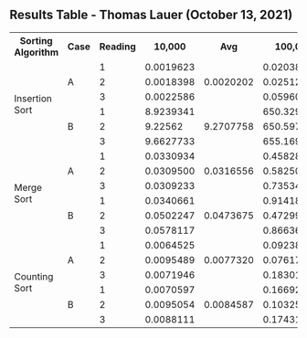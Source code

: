 ## Results Table - Thomas Lauer (October 13, 2021)

<table>
  <tr>
    <th>Sorting Algorithm</th>
    <th>Case</th>
    <th>Reading</th>
    <th>10,000</th>
    <th>Avg</th>
    <th>100,000</th>
    <th>Avg</th>
    <th>1,000,000</th>
    <th>Avg</th>
  </tr>
  
  
  
  <tr>
    <td rowspan=6>Insertion Sort</td>
    <td rowspan=3>A</td>
    <td>1</td>
    <td>0.0019623</td>
    <td rowspan=3>0.0020202</td>
    <td>0.0203851</td>
    <td rowspan=3>0.0350398</td>
    <td>0.2495683</td>
    <td rowspan=3>0.2213227</td>
  </tr>
  <tr>
    <td>2</td>
    <td>0.0018398</td>
    <td>0.0251253</td>
    <td>0.2133161</td>
  </tr>
  <tr>
    <td>3</td>
    <td>0.0022586</td>
    <td>0.0596089</td>
    <td>0.2010837</td>
  </tr>
  
  <tr>
    <td rowspan=3>B</td>
    <td>1</td>
    <td>8.9239341</td>
    <td rowspan=3>9.2707758</td>
    <td>650.3298678</td>
    <td rowspan=3>652.0324660</td>
    <td>57333.7344588</td>
    <td rowspan=3>57414.1580672</td>
  </tr>
  <tr>
    <td>2</td>
    <td>9.22562</td>
    <td>650.5975474</td>
    <td>57433.2350814</td>
  </tr>
  <tr>
    <td>3</td>
    <td>9.6627733</td>
    <td>655.1699829</td>
    <td>57475.5046613</td>
  </tr>
  
  
  
  <tr>
    <td rowspan=6>Merge Sort</td>
    <td rowspan=3>A</td>
    <td>1</td>
    <td>0.0330934</td>
    <td rowspan=3>0.0316556</td>
    <td>0.4582884</td>
    <td rowspan=3>0.5920446</td>
    <td>5.0608495</td>
    <td rowspan=3>5.3586865</td>
  </tr>
  <tr>
    <td>2</td>
    <td>0.0309500</td>
    <td>0.582503</td>
    <td>5.3169194</td>
  </tr>
  <tr>
    <td>3</td>
    <td>0.0309233</td>
    <td>0.7353425</td>
    <td>5.6982906</td>
  </tr>
  
  <tr>
    <td rowspan=3>B</td>
    <td>1</td>
    <td>0.0340661</td>
    <td rowspan=3>0.0473675</td>
    <td>0.9141803</td>
    <td rowspan=3>0.7511805</td>
    <td>5.0180289</td>
    <td rowspan=3>4.9778625</td>
  </tr>
  <tr>
    <td>2</td>
    <td>0.0502247</td>
    <td>0.4729961</td>
    <td>4.9788671</td>
  </tr>
  <tr>
    <td>3</td>
    <td>0.0578117</td>
    <td>0.8663651</td>
    <td>4.9366916</td>
  </tr>
  
  
  
  <tr>
    <td rowspan=6>Counting Sort</td>
    <td rowspan=3>A</td>
    <td>1</td>
    <td>0.0064525</td>
    <td rowspan=3>0.0077320</td>
    <td>0.0923856</td>
    <td rowspan=3>0.1171897</td>
    <td>0.8215346</td>
    <td rowspan=3>1.0777135</td>
  </tr>
  <tr>
    <td>2</td>
    <td>0.0095489</td>
    <td>0.0761710</td>
    <td>0.8353502</td>
  </tr>
  <tr>
    <td>3</td>
    <td>0.0071946</td>
    <td>0.1830124</td>
    <td>1.5762558</td>
  </tr>
  
  <tr>
    <td rowspan=3>B</td>
    <td>1</td>
    <td>0.0070597</td>
    <td rowspan=3>0.0084587</td>
    <td>0.1669267</td>
    <td rowspan=3>0.1481636</td>
    <td>0.8373364</td>
    <td rowspan=3>0.8764878</td>
  </tr>
  <tr>
    <td>2</td>
    <td>0.0095054</td>
    <td>0.1032503</td>
    <td>0.9788574</td>
  </tr>
  <tr>
    <td>3</td>
    <td>0.0088111</td>
    <td>0.1743139</td>
    <td>0.8132695</td>
  </tr>
  
  
  
</table>

